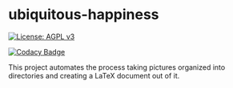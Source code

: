 # ubiquitous-happiness

[![License: AGPL v3](https://img.shields.io/badge/License-AGPL%20v3-blue.svg)](http://www.gnu.org/licenses/agpl-3.0)

[![Codacy Badge](https://api.codacy.com/project/badge/Grade/80cf0c5616584c61b9ab63c9ac3a4d61)](https://app.codacy.com/gh/rishitc/ubiquitous-happiness?utm_source=github.com&utm_medium=referral&utm_content=rishitc/ubiquitous-happiness&utm_campaign=Badge_Grade)

This project automates the process taking pictures organized into directories and creating a LaTeX document out of it.
